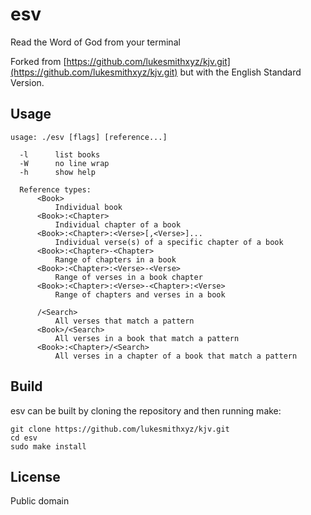# esv

Read the Word of God from your terminal

Forked from [https://github.com/lukesmithxyz/kjv.git](https://github.com/lukesmithxyz/kjv.git) but with the English Standard Version.


## Usage

    usage: ./esv [flags] [reference...]

      -l      list books
      -W      no line wrap
      -h      show help

      Reference types:
          <Book>
              Individual book
          <Book>:<Chapter>
              Individual chapter of a book
          <Book>:<Chapter>:<Verse>[,<Verse>]...
              Individual verse(s) of a specific chapter of a book
          <Book>:<Chapter>-<Chapter>
              Range of chapters in a book
          <Book>:<Chapter>:<Verse>-<Verse>
              Range of verses in a book chapter
          <Book>:<Chapter>:<Verse>-<Chapter>:<Verse>
              Range of chapters and verses in a book

          /<Search>
              All verses that match a pattern
          <Book>/<Search>
              All verses in a book that match a pattern
          <Book>:<Chapter>/<Search>
              All verses in a chapter of a book that match a pattern

## Build

esv can be built by cloning the repository and then running make:

    git clone https://github.com/lukesmithxyz/kjv.git
    cd esv
    sudo make install

## License

Public domain
